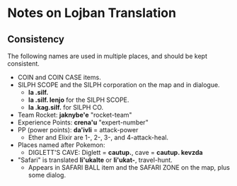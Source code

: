 # Notes on Lojban Translation

## Consistency

The following names are used in multiple places, and should be kept consistent.

- COIN and COIN CASE items.
- SILPH SCOPE and the SILPH corporation on the map and in dialogue.
    - **la .silf.**
    - **la .silf. lenjo** for the SILPH SCOPE.
    - **la .kag.silf.** for SILPH CO.
- Team Rocket: **jaknybe'e** "rocket-team"
- Experience Points: **crena'u** "expert-number"
- PP (power points): **da'ivli** = attack-power
    - Ether and Elixir are 1-, 2-, 3-, and 4-attack-heal.
- Places named after Pokemon:
    - DIGLETT'S CAVE: Diglett = **cautup.**, cave = **cautup. kevzda**
- "Safari" is translated **li'ukalte** or **li'ukat-**, travel-hunt.
    - Appears in SAFARI BALL item and the SAFARI ZONE on the map, plus some
      dialog.

